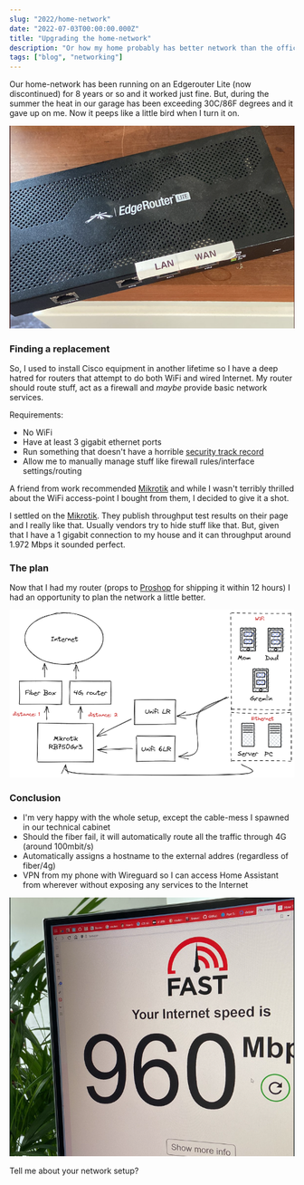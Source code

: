 ```yaml
---
slug: "2022/home-network"
date: "2022-07-03T00:00:00.000Z"
title: "Upgrading the home-network"
description: "Or how my home probably has better network than the office."
tags: ["blog", "networking"]
---
```


Our home-network has been running on an Edgerouter Lite (now discontinued) for 8 years or so and it worked just fine. But, during the summer the heat in our garage has been exceeding 30C/86F degrees and it gave up on me. Now it peeps like a little bird when I turn it on.

![edge-router-lite](edge-router-lite-borked.png)

### Finding a replacement

So, I used to install Cisco equipment in another lifetime so I have a deep hatred for routers that attempt to do both WiFi and wired Internet. My router should route stuff, act as a firewall and _maybe_ provide basic network services.

Requirements:

- No WiFi
- Have at least 3 gigabit ethernet ports
- Run something that doesn't have a horrible [security track record](https://www.cvedetails.com/vulnerability-list.php?vendor_id=12508&product_id=23641)
- Allow me to manually manage stuff like firewall rules/interface settings/routing

A friend from work recommended [Mikrotik](https://mikrotik.com) and while I wasn't terribly thrilled about the WiFi access-point I bought from them, I decided to give it a shot.

I settled on the [Mikrotik](https://mikrotik.com/product/RB750Gr3). They publish throughput test results on their page and I really like that. Usually vendors try to hide stuff like that. But, given that I have a 1 gigabit connection to my house and it can throughput around 1.972 Mbps it sounded perfect.

### The plan

Now that I had my router (props to [Proshop](www.proshop.dk) for shipping it within 12 hours) I had an opportunity to plan the network a little better.

![network-diagram](network-architecture.png)

### Conclusion

- I'm very happy with the whole setup, except the cable-mess I spawned in our technical cabinet
- Should the fiber fail, it will automatically route all the traffic through 4G (around 100mbit/s)
- Automatically assigns a hostname to the external addres (regardless of fiber/4g)
- VPN from my phone with Wireguard so I can access Home Assistant from wherever without exposing any services to the Internet

![speed-test](speed-test.png)

Tell me about your network setup?
